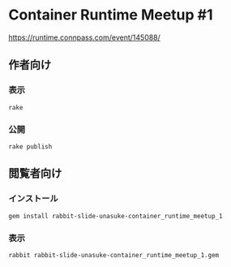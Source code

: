 # Container Runtime Meetup #1

https://runtime.connpass.com/event/145088/

## 作者向け

### 表示

    rake

### 公開

    rake publish

## 閲覧者向け

### インストール

    gem install rabbit-slide-unasuke-container_runtime_meetup_1

### 表示

    rabbit rabbit-slide-unasuke-container_runtime_meetup_1.gem

